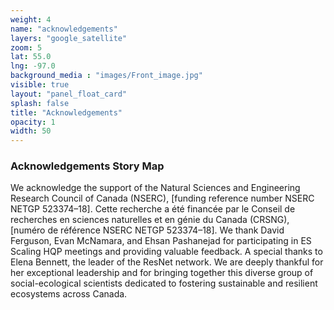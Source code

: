 ```yaml
---
weight: 4
name: "acknowledgements"
layers: "google_satellite"
zoom: 5
lat: 55.0
lng: -97.0
background_media : "images/Front_image.jpg" 
visible: true
layout: "panel_float_card"
splash: false
title: "Acknowledgements"
opacity: 1
width: 50
---
```



### Acknowledgements Story Map

We acknowledge the support of the Natural Sciences and Engineering Research Council of Canada (NSERC), [funding reference number NSERC NETGP 523374–18]. Cette recherche a été financée par le Conseil de recherches en sciences naturelles et en génie du Canada (CRSNG), [numéro de référence NSERC NETGP 523374–18].
We thank David Ferguson, Evan McNamara, and Ehsan Pashanejad for participating in ES Scaling HQP meetings and providing valuable feedback.
A special thanks to Elena Bennett, the leader of the ResNet network. We are deeply thankful for her exceptional leadership and for bringing together this diverse group of social-ecological scientists dedicated to fostering sustainable and resilient ecosystems across Canada.





